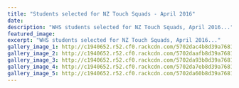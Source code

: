 ```yaml
---
title: "Students selected for NZ Touch Squads - April 2016"
date: 
description: "WHS students selected for NZ Touch Squads, April 2016..."
featured_image: 
excerpt: "WHS students selected for NZ Touch Squads, April 2016..."
gallery_image_1: http://c1940652.r52.cf0.rackcdn.com/5702dac4b8d39a76810004c3/13084.jpg
gallery_image_2: http://c1940652.r52.cf0.rackcdn.com/5702daafb8d39a76810004c1/13108.jpg
gallery_image_3: http://c1940652.r52.cf0.rackcdn.com/5702da93b8d39a76810004bf/12214.jpg
gallery_image_4: http://c1940652.r52.cf0.rackcdn.com/5702da7eb8d39a76810004bd/12248.jpg
gallery_image_5: http://c1940652.r52.cf0.rackcdn.com/5702da60b8d39a76810004bb/12156.jpg
---
```

